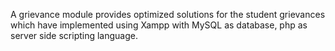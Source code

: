 A grievance module provides optimized solutions for the student grievances which have implemented using Xampp with MySQL as database, php as server side scripting language.
